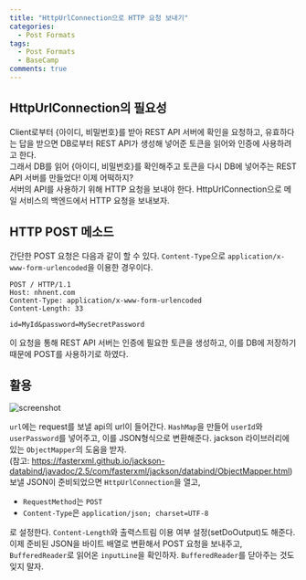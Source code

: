 ```yaml
---
title: "HttpUrlConnection으로 HTTP 요청 보내기"
categories:
  - Post Formats
tags:
  - Post Formats
  - BaseCamp
comments: true
---
```


## HttpUrlConnection의 필요성

Client로부터 {아이디, 비밀번호}를 받아 REST API 서버에 확인을 요청하고, 유효하다는 답을 받으면 DB로부터 REST API가 생성해 넣어준 토큰을 읽어와 인증에 사용하려고 한다.  
그래서 DB를 읽어 {아이디, 비밀번호}를 확인해주고 토큰을 다시 DB에 넣어주는 REST API 서버를 만들었다! 이제 어떡하지?  
서버의 API를 사용하기 위해 HTTP 요청을 보내야 한다. HttpUrlConnection으로 메일 서비스의 백엔드에서 HTTP 요청을 보내보자.

## HTTP POST 메소드

간단한 POST 요청은 다음과 같이 할 수 있다. `Content-Type`으로 `application/x-www-form-urlencoded`을 이용한 경우이다.

```
POST / HTTP/1.1
Host: nhnent.com
Content-Type: application/x-www-form-urlencoded
Content-Length: 33

id=MyId&password=MySecretPassword
```

이 요청을 통해 REST API 서버는 인증에 필요한 토큰을 생성하고, 이를 DB에 저장하기 때문에 POST를 사용하기로 하였다.

## 활용

![screenshot](https://user-images.githubusercontent.com/46558713/52120041-7e582d00-265e-11e9-93bc-d84f70e89c6a.jpg)

`url`에는 request를 보낼 api의 url이 들어간다. `HashMap`을 만들어 `userId`와 `userPassword`를 넣어주고, 이를 JSON형식으로 변환해준다. jackson 라이브러리에 있는 `ObjectMapper`의 도움을 받자.  
(참고: https://fasterxml.github.io/jackson-databind/javadoc/2.5/com/fasterxml/jackson/databind/ObjectMapper.html)  
보낼 JSON이 준비되었으면 `HttpUrlConnection`을 열고,  
* `RequestMethod`는 `POST`  
* `Content-Type`은 `application/json; charset=UTF-8`  

로 설정한다. `Content-Length`와 출력스트림 이용 여부 설정(setDoOutput)도 해준다. 이제 준비된 JSON을 바이트 배열로 변환해서 POST 요청을 보내주고, `BufferedReader`로 읽어온 `inputLine`을 확인하자. `BufferedReader`를 닫아주는 것도 잊지 말자.  


